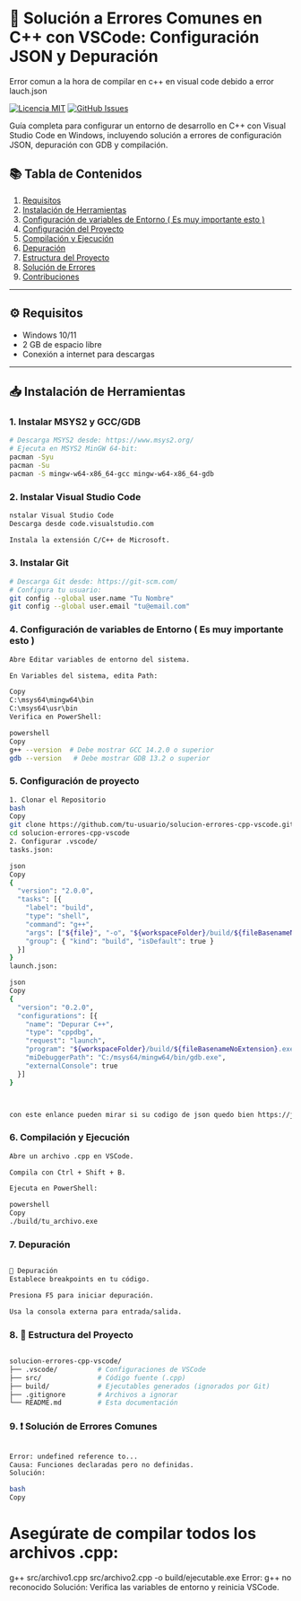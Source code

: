 # 🔧 Solución a Errores Comunes en C++ con VSCode: Configuración JSON y Depuración


Error comun a la hora de compilar en c++ en visual code debido a error lauch.json

[![Licencia MIT](https://img.shields.io/badge/Licencia-MIT-blue)](LICENSE)
[![GitHub Issues](https://img.shields.io/github/issues/tu-usuario/solucion-errores-cpp-vscode)](https://github.com/tu-usuario/solucion-errores-cpp-vscode/issues)

Guía completa para configurar un entorno de desarrollo en C++ con Visual Studio Code en Windows, incluyendo solución a errores de configuración JSON, depuración con GDB y compilación.

## 📚 Tabla de Contenidos
1. [Requisitos](#-requisitos)
2. [Instalación de Herramientas](#-instalación-de-herramientas)
3. [Configuración de variables de Entorno ( Es muy importante esto )](#-Configuración-de-variables-de-Entorno-(-Es-muy-importante-esto))
4. [Configuración del Proyecto](#-configuración-del-proyecto)
5. [Compilación y Ejecución](#-compilación-y-ejecución)
6. [Depuración](#-depuración)
7. [Estructura del Proyecto](#-estructura-del-proyecto)
8. [Solución de Errores](#-solución-de-errores)
9. [Contribuciones](#-contribuciones)

---

## ⚙️ Requisitos
- Windows 10/11
- 2 GB de espacio libre
- Conexión a internet para descargas

---

## 📥 Instalación de Herramientas

### 1. Instalar MSYS2 y GCC/GDB
```bash
# Descarga MSYS2 desde: https://www.msys2.org/
# Ejecuta en MSYS2 MinGW 64-bit:
pacman -Syu
pacman -Su
pacman -S mingw-w64-x86_64-gcc mingw-w64-x86_64-gdb
```
### 2.  Instalar Visual Studio Code
```bash
nstalar Visual Studio Code
Descarga desde code.visualstudio.com

Instala la extensión C/C++ de Microsoft.
```
### 3. Instalar Git
```bash
# Descarga Git desde: https://git-scm.com/
# Configura tu usuario:
git config --global user.name "Tu Nombre"
git config --global user.email "tu@email.com"
```
### 4. Configuración de variables de Entorno ( Es muy importante esto )
```bash
Abre Editar variables de entorno del sistema.

En Variables del sistema, edita Path:

Copy
C:\msys64\mingw64\bin
C:\msys64\usr\bin
Verifica en PowerShell:

powershell
Copy
g++ --version  # Debe mostrar GCC 14.2.0 o superior
gdb --version   # Debe mostrar GDB 13.2 o superior
```
### 5. Configuración de proyecto
```bash
1. Clonar el Repositorio
bash
Copy
git clone https://github.com/tu-usuario/solucion-errores-cpp-vscode.git
cd solucion-errores-cpp-vscode
2. Configurar .vscode/
tasks.json:

json
Copy
{
  "version": "2.0.0",
  "tasks": [{
    "label": "build",
    "type": "shell",
    "command": "g++",
    "args": ["${file}", "-o", "${workspaceFolder}/build/${fileBasenameNoExtension}.exe"],
    "group": { "kind": "build", "isDefault": true }
  }]
}
launch.json:

json
Copy
{
  "version": "0.2.0",
  "configurations": [{
    "name": "Depurar C++",
    "type": "cppdbg",
    "request": "launch",
    "program": "${workspaceFolder}/build/${fileBasenameNoExtension}.exe",
    "miDebuggerPath": "C:/msys64/mingw64/bin/gdb.exe",
    "externalConsole": true
  }]
}



con este enlance pueden mirar si su codigo de json quedo bien https://jsonlint.com

```
### 6. Compilación y Ejecución
```bash
Abre un archivo .cpp en VSCode.

Compila con Ctrl + Shift + B.

Ejecuta en PowerShell:

powershell
Copy
./build/tu_archivo.exe
```
### 7. Depuración
```bash

🐞 Depuración
Establece breakpoints en tu código.

Presiona F5 para iniciar depuración.

Usa la consola externa para entrada/salida.
```
### 8. 📂 Estructura del Proyecto
```bash

solucion-errores-cpp-vscode/
├── .vscode/          # Configuraciones de VSCode
├── src/              # Código fuente (.cpp)
├── build/            # Ejecutables generados (ignorados por Git)
├── .gitignore        # Archivos a ignorar
└── README.md         # Esta documentación
```
### 9. ❗ Solución de Errores Comunes

```bash

Error: undefined reference to...
Causa: Funciones declaradas pero no definidas.
Solución:

bash
Copy
```


# Asegúrate de compilar todos los archivos .cpp:
g++ src/archivo1.cpp src/archivo2.cpp -o build/ejecutable.exe
Error: g++ no reconocido
Solución: Verifica las variables de entorno y reinicia VSCode.
```
